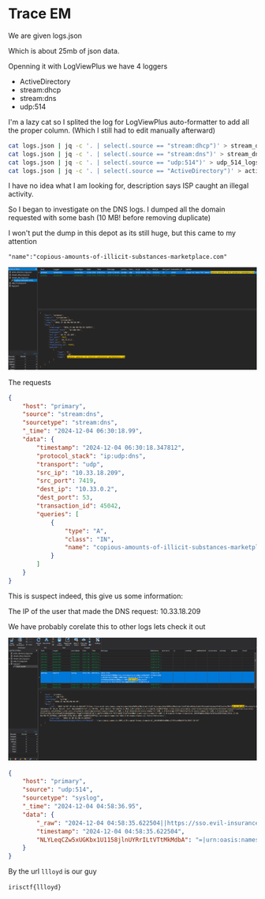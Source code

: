 # Trace EM

We are given logs.json

Which is about 25mb of json data.

Openning it with LogViewPlus we have 4 loggers
- ActiveDirectory 
- stream:dhcp 
- stream:dns 
- udp:514

I'm a lazy cat so I splited the log for LogViewPlus auto-formatter to add all the proper column. (Which I still had to edit manually afterward)

```bash
cat logs.json | jq -c '. | select(.source == "stream:dhcp")' > stream_dhcp_logs.json
cat logs.json | jq -c '. | select(.source == "stream:dns")' > stream_dns_logs.json
cat logs.json | jq -c '. | select(.source == "udp:514")' > udp_514_logs.json
cat logs.json | jq -c '. | select(.source == "ActiveDirectory")' > active_directory_logs.json
```

I have no idea what I am looking for, description says ISP caught an illegal activity. 

So I began to investigate on the DNS logs. I dumped all the domain requested with some bash (10 MB! before removing duplicate)

I won't put the dump in this depot as its still huge, but this came to my attention
```
"name":"copious-amounts-of-illicit-substances-marketplace.com"
```

![alt text](img/1.png)

The requests
```json
{
    "host": "primary",
    "source": "stream:dns",
    "sourcetype": "stream:dns",
    "_time": "2024-12-04 06:30:18.99",
    "data": {
        "timestamp": "2024-12-04 06:30:18.347812",
        "protocol_stack": "ip:udp:dns",
        "transport": "udp",
        "src_ip": "10.33.18.209",
        "src_port": 7419,
        "dest_ip": "10.33.0.2",
        "dest_port": 53,
        "transaction_id": 45042,
        "queries": [
            {
                "type": "A",
                "class": "IN",
                "name": "copious-amounts-of-illicit-substances-marketplace.com"
            }
        ]
    }
}
```
This is suspect indeed, this give us some information:

The IP of the user that made the DNS request: 10.33.18.209

We have probably corelate this to other logs lets check it out

![alt text](img/2.png)

```json
{
    "host": "primary",
    "source": "udp:514",
    "sourcetype": "syslog",
    "_time": "2024-12-04 04:58:36.95",
    "data": {
        "_raw": "2024-12-04 04:58:35.622504||https://sso.evil-insurance.corp/idp/profile/SAML2/Redirect/SSO|/idp/profile/SAML2/Redirect/SSO|5b52053ac1ab1f4935a3d7d6c6aa4ff0|authn/MFA|10.33.18.209|Mozilla/5.0 (Windows NT 10.0; Win64; x64) AppleWebKit/537.36 (KHTML, like Gecko) Chrome/58.0.3029.110 Safari/537.3 Edge/16.16299|https://sso.evil-insurance.corp/ns/profiles/saml2/sso/browser|llloyd||uid|service.evil-insurance.corp|https://sso.evil-insurance.corp/idp/sso|url:oasis:names:tc:SAML:2.0:protocol|urn:oasis:names:tc:SAML:2.0:bindings:HTTP-Redirect|urn:oasis:names:tc:SAML:2.0:bindings:HTTP-POST|kzYQV+Jk2w3KkwmRjR+HK4QWVQ3qzLPLgA5klV2b8bQT+NLYLeqCZw5xUGKbx1U1158jlnUYRrILtVTtMkMdbA==|urn:oasis:names:tc:SAML:2.0:nameid-format:transient|_60b0fd4b0ed5bba3474faeb85b3944e|2024-12-04 04:58:35.622504|_c4b56d58-625b-49aa-b859-4a2068422979||||urn:oasis:names:tc:SAML:2.0:status:Success|||false|false|true",
        "timestamp": "2024-12-04 04:58:35.622504",
        "NLYLeqCZw5xUGKbx1U1158jlnUYRrILtVTtMkMdbA": "=|urn:oasis:names:tc:SAML:2.0:nameid-format:transient|_60b0fd4b0ed5bba3474faeb85b3944e|2024-12-04"
    }
}
```

By the url `llloyd` is our guy

`irisctf{llloyd}`